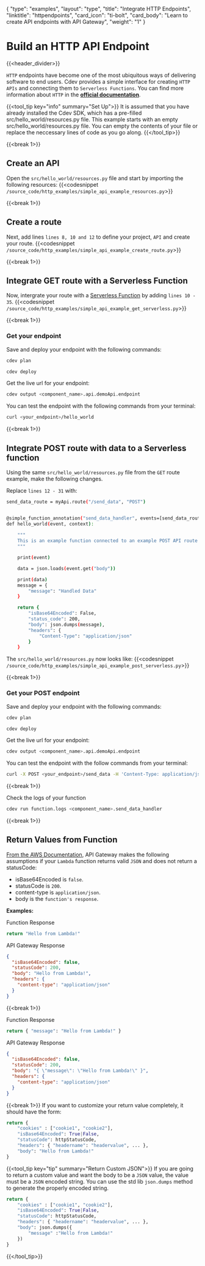 {
    "type": "examples",
    "layout": "type",
    "title": "Integrate HTTP Endpoints",
    "linktitle": "httpendpoints",
    "card_icon": "ti-bolt",
    "card_body": "Learn to create API endpoints with API Gateway",
    "weight": "1"
}

# Build an HTTP API Endpoint
{{<header_divider>}}

`HTTP` endpoints have become one of the most ubiquitous ways of delivering software to end users. Cdev provides a simple interface for creating `HTTP APIs` and connecting them to `Serverless Functions`. You can find more information about `HTTP` in the **[official documentation](https://httpwg.org/)**.

{{<tool_tip key="info" summary="Set Up">}}
It is assumed that you have already installed the Cdev SDK, which has a pre-filled src/hello_world/resources.py file. This example starts with an empty src/hello_world/resources.py file. You can empty the contents of your file or replace the neccessary lines of code as you go along.
{{</tool_tip>}}

{{<break 1>}}
## Create an API

Open the `src/hello_world/resources.py` file and start by importing the following resources:
{{<codesnippet `/source_code/http_examples/simple_api_example_resources.py`>}}


{{<break 1>}}
## Create a route
Next, add lines `lines 8, 10 and 12` to define your project, `API` and create your route.
{{<codesnippet `/source_code/http_examples/simple_api_example_create_route.py`>}}


{{<break 1>}}
## Integrate GET route with a Serverless Function
Now, intergrate your route with a [Serverless Function](/docs/examples/functions/) by adding `lines 10 - 35`.
{{<codesnippet `/source_code/http_examples/simple_api_example_get_serverless.py`>}}



{{<break 1>}}
### Get your endpoint
Save and deploy your endpoint with the following commands:
```bash
cdev plan
```
```bash
cdev deploy
```
Get the live url for your endpoint:
```bash
cdev output <component_name>.api.demoApi.endpoint
```

You can test the endpoint with the following commands from your terminal:
```bash
curl <your_endpoint>/hello_world
```

{{<break 1>}}
## Integrate POST route with data to a Serverless function
Using the same `src/hello_world/resources.py` file from the `GET` route example, make the following changes.

Replace `lines 12 - 31` with:
```bash
send_data_route = myApi.route("/send_data", "POST")


@simple_function_annotation("send_data_handler", events=[send_data_route.event()])
def hello_world(event, context):
    
    """
    This is an example function connected to an example POST API route that can receive data
    """

    print(event)

    data = json.loads(event.get("body"))

    print(data)
    message = {
        "message": "Handled Data"
    }

    return {
        "isBase64Encoded": False,
        "status_code": 200, 
        "body": json.dumps(message),
        "headers": {
            "Content-Type": "application/json"
        }
    }
```

The `src/hello_world/resources.py` now looks like:
{{<codesnippet `/source_code/http_examples/simple_api_example_post_serverless.py`>}}


{{<break 1>}}
### Get your POST endpoint
Save and deploy your endpoint with the following commands:
```bash
cdev plan
```
```bash
cdev deploy
```
Get the live url for your endpoint:
```bash
cdev output <component_name>.api.demoApi.endpoint
```

You can test the endpoint with the follow commands from your terminal:
```bash
curl -X POST <your_endpoint>/send_data -H 'Content-Type: application/json' -d "{\"login\":\"my_login\"}"
```

{{<break 1>}}


Check the logs of your function
```bash
cdev run function.logs <component_name>.send_data_handler
```


{{<break 1>}}

## Return Values from Function
[From the AWS Documentation](https://docs.aws.amazon.com/apigateway/latest/developerguide/http-api-develop-integrations-lambda.html#http-api-develop-integrations-lambda.response), API Gateway makes the following assumptions if your `Lambda` function returns valid `JSON` and does not return a statusCode:

- isBase64Encoded is `false`.
- statusCode is `200`.
- content-type is `application/json`. 
- body is the `function's response`.

**Examples:**

Function Response
```python 
return "Hello from Lambda!"
```

API Gateway Response
```json
{
  "isBase64Encoded": false,
  "statusCode": 200,
  "body": "Hello from Lambda!",
  "headers": {
    "content-type": "application/json"
  }
}
```

{{<break 1>}}

Function Response
```python
return { "message": "Hello from Lambda!" }
```

API Gateway Response
```json
{
  "isBase64Encoded": false,
  "statusCode": 200,
  "body": "{ \"message\": \"Hello from Lambda!\" }",
  "headers": {
    "content-type": "application/json"
  }
}
```
{{<break 1>}}
If you want to customize your return value completely, it should have the form:
```python
return {
    "cookies" : ["cookie1", "cookie2"],
    "isBase64Encoded": True|False,
    "statusCode": httpStatusCode,
    "headers": { "headername": "headervalue", ... },
    "body": "Hello from Lambda!"
}
```

{{<tool_tip key="tip" summary="Return Custom JSON">}}
If you are going to return a custom value and want the body to be a `JSON` value, the value must be a `JSON` encoded string. You can use the std lib `json.dumps` method to generate the properly encoded string.

```python
return {
    "cookies" : ["cookie1", "cookie2"],
    "isBase64Encoded": True|False,
    "statusCode": httpStatusCode,
    "headers": { "headername": "headervalue", ... },
    "body": json.dumps({
        "message" :"Hello from Lambda!"
    })
}
```


{{</tool_tip>}}